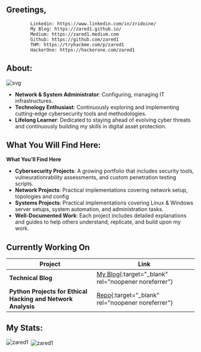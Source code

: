 ## Greetings,
```
         Linkedin: https://www.linkedin.com/in/zridoine/
         My Blog: https://zared1.github.io/
         Medium: https://zared1.medium.com
         Github: https://github.com/zared1
         THM: https://tryhackme.com/p/zared1
         HackerOne: https://hackerone.com/zared1
```

## About:

![svg](https://readme-typing-svg.demolab.com?font=Jersey+10&size=32&duration=3500&pause=500&color=FFFFFF&width=900&lines=Exploring+the+world+of+networks+and+systems%2C+one+packet+at+a+time+%3A%29)

* **Network & System Administrator**: Configuring, managing IT infrastructures.
* **Technology Enthusiast**: Continuously exploring and implementing cutting-edge cybersecurity tools and methodologies.
* **Lifelong Learner**: Dedicated to staying ahead of evolving cyber threats and continuously building my skills in digital asset protection.

## What You Will Find Here:

**What You’ll Find Here**
* **Cybersecurity Projects**: A growing portfolio that includes security tools, vulneurationrability assessments, and custom penetration testing scripts.
* **Network Projects**: Practical implementations covering network setup, topologies and config
* **Systems Projects**: Practical implementations covering Linux & Windows server setups, system automation, and administration tasks.
* **Well-Documented Work**: Each project includes detailed explanations and guides to help others understand, replicate, and build upon my work.

## Currently Working On

| Project | Link |
|----------|------|
| **Technical Blog** | [My Blog](https://zared1.github.io){:target="_blank" rel="noopener noreferrer"} |
| **Python Projects for Ethical Hacking and Network Analysis** | [Repo](https://github.com/zared1/CS-Projects){:target="_blank" rel="noopener noreferrer"} |

## My Stats:

<p><img align="left" src="https://github-readme-stats.vercel.app/api/top-langs?username=zared1&show_icons=true&locale=en&layout=compact" alt="zared1" /></p>

<p>&nbsp;<img align="center" src="https://github-readme-stats.vercel.app/api?username=zared1&show_icons=true&locale=en" alt="zared1" /></p>
